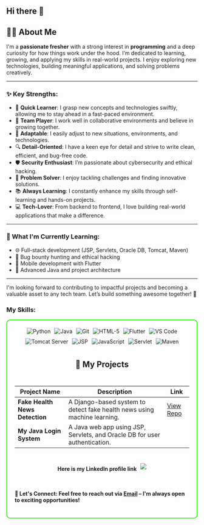 ## Hi there 👋


## 👩‍💻 About Me

I'm a **passionate fresher** with a strong interest in **programming** and a deep curiosity for how things work under the hood. I’m dedicated to learning, growing, and applying my skills in real-world projects. I enjoy exploring new technologies, building meaningful applications, and solving problems creatively.

---

### ✨ Key Strengths:

- 🧠 **Quick Learner**: I grasp new concepts and technologies swiftly, allowing me to stay ahead in a fast-paced environment.  
- 🤝 **Team Player**: I work well in collaborative environments and believe in growing together.  
- 🌱 **Adaptable**: I easily adjust to new situations, environments, and technologies.  
- 🔍 **Detail-Oriented**: I have a keen eye for detail and strive to write clean, efficient, and bug-free code.  
- 🛡️ **Security Enthusiast**: I’m passionate about cybersecurity and ethical hacking.  
- 🔧 **Problem Solver**: I enjoy tackling challenges and finding innovative solutions.  
- 📚 **Always Learning**: I constantly enhance my skills through self-learning and hands-on projects.  
- 💻 **Tech-Lover**: From backend to frontend, I love building real-world applications that make a difference.

---

### 🚀 What I'm Currently Learning:

- 🌐 Full-stack development (JSP, Servlets, Oracle DB, Tomcat, Maven)  
- 🐞 Bug bounty hunting and ethical hacking  
- 📱 Mobile development with Flutter  
- 🧩 Advanced Java and project architecture

---

I'm looking forward to contributing to impactful projects and becoming a valuable asset to any tech team. Let’s build something awesome together! 🚀


### My Skills:
  
<div style="border: 2px solid #22F700; border-radius: 10px; padding: 20px; margin-bottom: 20px;">
  <div align="left" style="display: flex; flex-wrap: wrap; justify-content: center; gap: 10px;">
  
 <img src="https://img.shields.io/badge/Python-FF69B4?style=for-the-badge&logo=python&logoColor=white" alt="Python" />
  <img src="https://img.shields.io/badge/Java-FF69B4?style=for-the-badge&logo=java&logoColor=white" alt="Java" />
  <img src="https://img.shields.io/badge/Git-FF69B4?style=for-the-badge&logo=git&logoColor=white" alt="Git" />
  <img src="https://img.shields.io/badge/HTML5-FF69B4?style=for-the-badge&logo=html5&logoColor=white" alt="HTML-5" />
  <img src="https://img.shields.io/badge/Flutter-FF69B4?style=for-the-badge&logo=flutter&logoColor=white" alt="Flutter" />
  <img src="https://img.shields.io/badge/VS_Code-FF69B4?style=for-the-badge&logo=visual-studio-code&logoColor=white" alt="VS Code" />
  <img src="https://img.shields.io/badge/Tomcat-FF69B4?style=for-the-badge&logo=apache-tomcat&logoColor=white" alt="Tomcat Server" />
  <img src="https://img.shields.io/badge/JSP-FF69B4?style=for-the-badge&logo=java&logoColor=white" alt="JSP" />
  <img src="https://img.shields.io/badge/JavaScript-FF69B4?style=for-the-badge&logo=javascript&logoColor=white" alt="JavaScript" />
  <img src="https://img.shields.io/badge/Servlet-FF69B4?style=for-the-badge&logo=java&logoColor=white" alt="Servlet" />
  <img src="https://img.shields.io/badge/Maven-FF69B4?style=for-the-badge&logo=apache-maven&logoColor=white" alt="Maven" />




## 💼 My Projects

| Project Name             | Description                                                                 | Link                                                                 |
|--------------------------|-----------------------------------------------------------------------------|----------------------------------------------------------------------|
| **Fake Health News Detection** | A Django-based system to detect fake health news using machine learning. | [View Repo](https://github.com/GOURISNAIR43210/fake-health-news)     |
| **My Java Login System**      | A Java web app using JSP, Servlets, and Oracle DB for user authentication. |        

#### Here is my **LinkedIn** profile link
<a href="https://www.linkedin.com/in/gouri-s-nair-58a181335"><img src="https://img.shields.io/badge/-LinkedIn-0072b1?&style=for-the-badge&logo=linkedin&logoColor=white" /></a>

#### 📩 **Let's Connect:** Feel free to reach out via [Email](mailto:gourisnair43210@gmail.com) – I'm always open to exciting opportunities!











